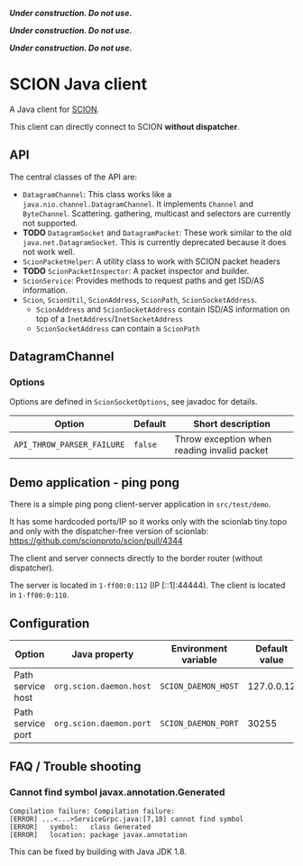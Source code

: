 

***Under construction. Do not use.***

***Under construction. Do not use.***

***Under construction. Do not use.***

# SCION Java client

A Java client for [SCION](https://scion.org).

This client can directly connect to SCION **without dispatcher**.

## API

The central classes of the API are:

- `DatagramChannel`: This class works like a `java.nio.channel.DatagramChannel`. It implements 
  `Channel` and `ByteChannel`. Scattering. gathering, multicast and selectors are currently not
  supported.
- **TODO** `DatagramSocket` and `DatagramPacket`: These work similar to the old `java.net.DatagramSocket`.
  This is currently deprecated because it does not work well.
- `ScionPacketHelper`: A utility class to work with SCION packet headers
- **TODO** `ScionPacketInspector`: A packet inspector and builder.
- `ScionService`: Provides methods to request paths and get ISD/AS information.
- `Scion`, `ScionUtil`, `ScionAddress`, `ScionPath`, `ScionSocketAddress`.
  - `ScionAddress` and `ScionSocketAddress` contain ISD/AS information on top of a 
    `InetAddress`/`InetSocketAddress`
  - `ScionSocketAddress` can contain a `ScionPath`

## DatagramChannel

### Options

Options are defined in `ScionSocketOptions`, see javadoc for details.

| Option            | Default    | Short description         |
|-------------------|------------|---------------------------|
| `API_THROW_PARSER_FAILURE` | `false` | Throw exception when reading invalid packet | 

## Demo application - ping pong

There is a simple ping pong client-server application in `src/test/demo`.

It has some hardcoded ports/IP so it works only with the scionlab tiny.topo and only with the dispatcher-free
version of scionlab: https://github.com/scionproto/scion/pull/4344

The client and server connects directly to the border router (without dispatcher).

The server is located in `1-ff00:0:112` (IP [::1]:44444). The client is located in `1-ff00:0:110`.


## Configuration

| Option            | Java property           | Environment variable | Default value |
|-------------------|-------------------------|----------------------|---------------|
| Path service host | `org.scion.daemon.host` | `SCION_DAEMON_HOST`  | 127.0.0.12    |
| Path service port | `org.scion.daemon.port` | `SCION_DAEMON_PORT`  | 30255         | 

## FAQ / Trouble shooting

### Cannot find symbol javax.annotation.Generated

```
Compilation failure: Compilation failure: 
[ERROR] ...<...>ServiceGrpc.java:[7,18] cannot find symbol
[ERROR]   symbol:   class Generated
[ERROR]   location: package javax.annotation
```

This can be fixed by building with Java JDK 1.8.


